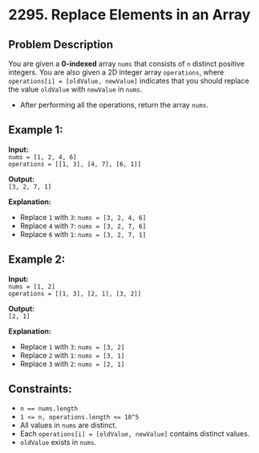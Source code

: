 # 2295. Replace Elements in an Array

## Problem Description
You are given a **0-indexed** array `nums` that consists of `n` distinct positive integers. You are also given a 2D integer array `operations`, where `operations[i] = [oldValue, newValue]` indicates that you should replace the value `oldValue` with `newValue` in `nums`.

- After performing all the operations, return the array `nums`.

## Example 1:
**Input:**  
`nums = [1, 2, 4, 6]`  
`operations = [[1, 3], [4, 7], [6, 1]]`

**Output:**  
`[3, 2, 7, 1]`

**Explanation:**  
- Replace `1` with `3`: `nums = [3, 2, 4, 6]`
- Replace `4` with `7`: `nums = [3, 2, 7, 6]`
- Replace `6` with `1`: `nums = [3, 2, 7, 1]`

## Example 2:
**Input:**  
`nums = [1, 2]`  
`operations = [[1, 3], [2, 1], [3, 2]]`

**Output:**  
`[2, 1]`

**Explanation:**  
- Replace `1` with `3`: `nums = [3, 2]`
- Replace `2` with `1`: `nums = [3, 1]`
- Replace `3` with `2`: `nums = [2, 1]`

## Constraints:
- `n == nums.length`
- `1 <= n, operations.length <= 10^5`
- All values in `nums` are distinct.
- Each `operations[i] = [oldValue, newValue]` contains distinct values.
- `oldValue` exists in `nums`.


